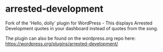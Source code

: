 # arrested-development
Fork of the 'Hello, dolly' plugin for WordPress - This displays Arrested Development quotes in your dashboard instead of quotes from the song.

The plugin can also be found on the wordpress.org repo here: https://wordpress.org/plugins/arrested-development/

